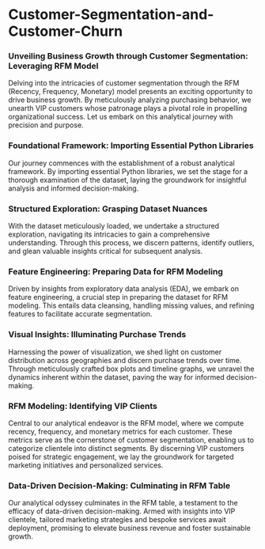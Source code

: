 # Customer-Segmentation-and-Customer-Churn

### **Unveiling Business Growth through Customer Segmentation: Leveraging RFM Model**

Delving into the intricacies of customer segmentation through the RFM (Recency, Frequency, Monetary) model presents an exciting opportunity to drive business growth. By meticulously analyzing purchasing behavior, we unearth VIP customers whose patronage plays a pivotal role in propelling organizational success. Let us embark on this analytical journey with precision and purpose.

### **Foundational Framework: Importing Essential Python Libraries**

Our journey commences with the establishment of a robust analytical framework. By importing essential Python libraries, we set the stage for a thorough examination of the dataset, laying the groundwork for insightful analysis and informed decision-making.

### **Structured Exploration: Grasping Dataset Nuances**

With the dataset meticulously loaded, we undertake a structured exploration, navigating its intricacies to gain a comprehensive understanding. Through this process, we discern patterns, identify outliers, and glean valuable insights critical for subsequent analysis.

### **Feature Engineering: Preparing Data for RFM Modeling**

Driven by insights from exploratory data analysis (EDA), we embark on feature engineering, a crucial step in preparing the dataset for RFM modeling. This entails data cleansing, handling missing values, and refining features to facilitate accurate segmentation.

### **Visual Insights: Illuminating Purchase Trends**

Harnessing the power of visualization, we shed light on customer distribution across geographies and discern purchase trends over time. Through meticulously crafted box plots and timeline graphs, we unravel the dynamics inherent within the dataset, paving the way for informed decision-making.

### **RFM Modeling: Identifying VIP Clients**

Central to our analytical endeavor is the RFM model, where we compute recency, frequency, and monetary metrics for each customer. These metrics serve as the cornerstone of customer segmentation, enabling us to categorize clientele into distinct segments. By discerning VIP customers poised for strategic engagement, we lay the groundwork for targeted marketing initiatives and personalized services.

### **Data-Driven Decision-Making: Culminating in RFM Table**

Our analytical odyssey culminates in the RFM table, a testament to the efficacy of data-driven decision-making. Armed with insights into VIP clientele, tailored marketing strategies and bespoke services await deployment, promising to elevate business revenue and foster sustainable growth.

